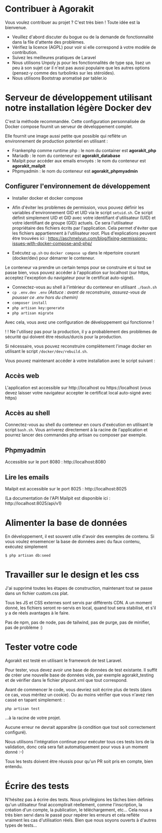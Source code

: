 # Contribuer à Agorakit

Vous voulez contribuer au projet ? C'est très bien ! Toute idée est la bienvenue.

- Veuillez d'abord discuter du bogue ou de la demande de fonctionnalité dans la file d'attente des problèmes.
- Vérifiez la licence (AGPL) pour voir si elle correspond à votre modèle de contribution.
- Suivez les meilleures pratiques de Laravel
- Nous utilisons Unpoly js pour les fonctionnalités de type spa, lisez un peu à son sujet car il n'est pas aussi populaire que les autres options (pensez-y comme des turbolinks sur les stéroïdes).
- Nous utilisons Bootstrap aromatisé par tabler.io


# Serveur de développement utilisant notre installation légère Docker dev
C'est la méthode recommandée. Cette configuration personnalisée de Docker compose fournit un serveur de développement complet.

Elle fournit une image aussi petite que possible qui reflète un environnement de production potentiel en utilisant :

- Frankenphp comme runtime php : le nom du container est **agorakit_php**
- Mariadb : le nom du conteneur est **agorakit_database**
- Mailpit pour accéder aux emails envoyés : le nom du conteneur est **agorakit_mailpit**
- Phpmyadmin : le nom du conteneur est **agorakit_phpmyadmin**


## Configurer l'environnement de développement
- Installer docker et docker compose

- Afin d'éviter les problèmes de permission, vous pouvez définir les variables d'environnement GID et UID via le script `setuid.sh`. Ce script définit simplement UID et GID avec votre identifiant d'utilisateur (UID) et votre identifiant de groupe (GID) actuels. Ce sera l'utilisateur propriétaire des fichiers écrits par l'application. Cela permet d'éviter que les fichiers appartiennent à l'utilisateur root. Plus d'explications peuvent être trouvées ici : https://aschmelyun.com/blog/fixing-permissions-issues-with-docker-compose-and-php/

- Exécutez `up.sh` ou `docker compose up` dans le répertoire courant (docker/dev) pour démarrer le conteneur.

Le conteneur va prendre un certain temps pour se construire et si tout se passe bien, vous pouvez accéder à l'application sur localhost (sur https, acceptez l'exception du navigateur pour le certificat auto-signé).

- Connectez-vous au shell à l'intérieur du conteneur en utilisant `./bash.sh`
- `cp .env.dev .env` _(Astuce : avant de reconstruire, assurez-vous de pousser ce .env hors du chemin)_
- `composer install`
- `php artisan key:generate`
- `php artisan migrate`

Avec cela, vous avez une configuration de développement qui fonctionne !

! ! Ne l'utilisez pas pour la production, il y a probablement des problèmes de sécurité qui doivent être résolus/durcis pour la production.

Si nécessaire, vous pouvez reconstruire complètement l'image docker en utilisant le script `/docker/dev/rebuild.sh`.


Vous pouvez maintenant accéder à votre installation avec le script suivant :


## Accès web
L'application est accessible sur http://localhost ou https://localhost (vous devez laisser votre navigateur accepter le certificat local auto-signé avec https)

## Accès au shell
Connectez-vous au shell du conteneur en cours d'exécution en utilisant le script `bash.sh`. Vous arriverez directement à la racine de l'application et pourrez lancer des commandes php artisan ou composer par exemple.

## Phpmyadmin
Accessible sur le port 8080 : http://localhost:8080

## Lire les emails
Mailpit est accessible sur le port 8025 : http://localhost:8025

(La documentation de l'API Mailpit est disponible ici : http://localhost:8025/api/v1)


# Alimenter la base de données
En développement, il est souvent utile d'avoir des exemples de contenu. Si vous voulez ensemencer la base de données avec du faux contenu, exécutez simplement

    $ php artisan db:seed


# Travailler sur le design et les css
J'ai supprimé toutes les étapes de construction, maintenant tout se passe dans un fichier custom.css plat.

Tous les JS et CSS externes sont servis par différents CDN. A un moment donné, les fichiers seront re-servis en local, quand tout sera stabilisé, et s'il y a de réels avantages à le faire.

Pas de npm, pas de node, pas de tailwind, pas de purge, pas de minifier, pas de problème :)


# Tester votre code
Agorakit est testé en utilisant le framework de test Laravel.

Pour tester, vous devez avoir une base de données de test existante. Il suffit de créer une nouvelle base de données vide, par exemple agorakit_testing et de vérifier dans le fichier phpunit.xml que tout correspond.

Avant de commencer le code, vous devriez soit écrire plus de tests (dans ce cas, vous méritez un cookie). Ou au moins vérifier que vous n'avez rien cassé en tapant simplement: :

    php artisan test

...à la racine de votre projet.

Aucune erreur ne devrait apparaître (à condition que tout soit correctement configuré).

Nous utilisons l'intégration continue pour exécuter tous ces tests lors de la validation, donc cela sera fait automatiquement pour vous à un moment donné :-)

Tous les tests doivent être réussis pour qu'un PR soit pris en compte, bien entendu.

# Écrire des tests
N'hésitez pas à écrire des tests. Nous privilégions les tâches bien définies qu'un utilisateur final accomplirait réellement, comme l'inscription, la création d'un compte, la publication, le téléchargement, etc... Cela nous a très bien servi dans le passé pour repérer les erreurs et cela reflète vraiment les cas d'utilisation réels. Bien que nous soyons ouverts à d'autres types de tests...
